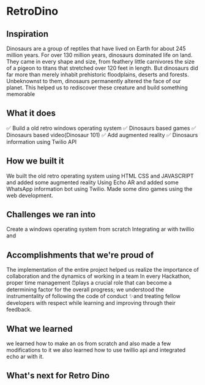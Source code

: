 # RetroDino

## Inspiration
Dinosaurs are a group of reptiles that have lived on Earth for about 245 million years. For over 130 million years, dinosaurs dominated life on land. They came in every shape and size, from feathery little carnivores the size of a pigeon to titans that stretched over 120 feet in length. But dinosaurs did far more than merely inhabit prehistoric floodplains, deserts and forests. Unbeknownst to them, dinosaurs permanently altered the face of our planet.
This helped us to rediscover these creature and build something memorable
## What it does
✅ Build a old retro windows operating system
✅ Dinosaurs based games
✅ Dinosaurs based video(Dinosaur 101)
✅ Add augmented reality 
✅ Dinosaurs information using Twilio API 

## How we built it
We built the old retro operating system using HTML CSS and JAVASCRIPT and added some augmented reality Using Echo AR and added some WhatsApp information bot using Twilio.
Made some dino games using the web development.
## Challenges we ran into
Create a windows operating system from scratch 
Integrating ar with twillio and 
## Accomplishments that we're proud of
The implementation of the entire project helped us realize the importance of collaboration and the dynamics of working in a team In every Hackathon, proper time management ⏰plays a crucial role that can become a determining factor for the overall progress; we understood the instrumentality of following the code of conduct ✨and treating fellow developers with respect while learning and improving through their feedback.
## What we learned
we learned how to make an os from scratch and also made a few modifications to it
we also learned how to use twillio api and integrated echo ar with it.
## What's next for Retro Dino
